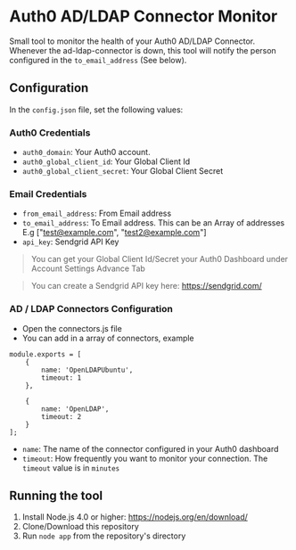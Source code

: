 # Auth0 AD/LDAP Connector Monitor

Small tool to monitor the health of your Auth0 AD/LDAP Connector.
Whenever the ad-ldap-connector is down, this tool will notify the person configured in the
`to_email_address` (See below).
## Configuration

In the `config.json` file, set the following values:

### Auth0 Credentials
 - `auth0_domain`: Your Auth0 account.
 - `auth0_global_client_id`: Your Global Client Id
 - `auth0_global_client_secret`: Your Global Client Secret

### Email Credentials
 - `from_email_address`: From Email address
 - `to_email_address`: To Email address. This can be an Array of addresses E.g ["test@example.com", "test2@example.com"]
 - `api_key`: Sendgrid API Key

> You can get your Global Client Id/Secret your Auth0 Dashboard under Account Settings Advance Tab

> You can create a Sendgrid API key here: https://sendgrid.com/

### AD / LDAP Connectors Configuration

- Open the connectors.js file
- You can add in a array of connectors, example
```
module.exports = [
    {
        name: 'OpenLDAPUbuntu',
        timeout: 1
    },

    {
        name: 'OpenLDAP',
        timeout: 2
    }
];
```
- `name`: The name of the connector configured in your Auth0 dashboard
- `timeout`: How frequently you want to monitor your connection. The `timeout` value is in `minutes`

## Running the tool

 1. Install Node.js 4.0 or higher: https://nodejs.org/en/download/
 2. Clone/Download this repository
 3. Run `node app` from the repository's directory
